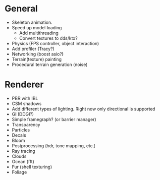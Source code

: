 # General
* Skeleton animation.
* Speed up model loading
	- Add multithreading
	- Convert textures to dds/ktx?
* Physics (FPS controller, object interaction)
* Add profiler (Tracy?)
* Networking (boost asio?)
* Terrain(texture) painting
* Procedural terrain generation (noise)

# Renderer
* PBR with IBL
* CSM shadows
* Add different types of lighting. Right now only directional is supported
* GI (DDGI?)
* Simple framegraph? (or barrier manager)
* Transparency
* Particles
* Decals
* Bloom
* Postprocessing (hdr, tone mapping, etc.)
* Ray tracing
* Clouds
* Ocean (fft)
* Fur (shell texturing)
* Foliage
